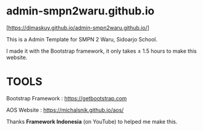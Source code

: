 # admin-smpn2waru.github.io

[https://dimaskuy.github.io/admin-smpn2waru.github.io/]

This is a Admin Template for SMPN 2 Waru, Sidoarjo School.
 </br>

I made it with the Bootstrap framework, it only takes ± 1.5 hours to make this website.

# TOOLS
Bootstrap Framework : https://getbootstrap.com

AOS Website : https://michalsnik.github.io/aos/

Thanks <b>Framework Indonesia</b> (on YouTube) to helped me make this.

